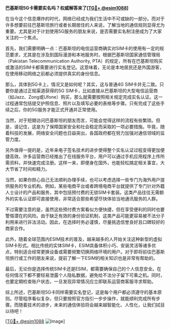 **巴基斯坦5G卡需要实名吗？权威解答来了[[TG💪+ @esim1088](https://t.me/s/esim1088)]**

在当今这个信息爆炸的时代，网络已经成为我们生活中不可或缺的一部分。而对于许多想要前往巴基斯坦旅行或者长期居住的人来说，了解当地的通信规则显得尤为重要。尤其是对于计划使用5G服务的朋友来说，是否需要实名制注册成为了大家关注的一个焦点。

首先，我们需要明确一点：巴基斯坦的电信运营商确实对SIM卡的使用有一定的规范要求，尤其是在涉及到国际漫游和本地服务时。根据巴基斯坦国家通信管理局（Pakistan Telecommunication Authority, PTA）的规定，所有在巴基斯坦购买或激活的SIM卡都需要进行实名登记。这意味着，无论是本地居民还是外国游客，在使用移动网络之前都必须提供真实的身份信息。

那么，具体到5G卡上，情况又是如何呢？其实，这与普通4G SIM卡并无二致。只要你是通过正规渠道获得的5G SIM卡，比如直接从巴基斯坦的大型电信运营商（如Jazz、Zong或Ufone）购买，那么就需要按照相关规定完成实名认证。这一过程通常包括提交护照信息、照片以及填写必要的表格等步骤。只有完成了这些手续之后，你的5G服务才能正式开通并正常使用。

当然，对于短期访问巴基斯坦的朋友而言，可能会觉得这样的流程有些繁琐。但是，请记住，这是为了保障国家安全和社会稳定而采取的一项必要措施。毕竟，随着科技的发展，网络安全问题也日益突出，各国政府都在努力加强对通信领域的监管力度。

另外值得一提的是，近年来电子签名技术的进步使得整个实名认证过程变得更加便捷高效。许多运营商已经推出了在线服务平台，用户可以通过手机应用程序上传所需资料，并快速完成注册。这样一来，即便身在国外，也能轻松搞定相关事宜，大大节省了时间和精力。

当然，如果你担心自己无法顺利办理手续，也可以考虑选择一些专门为海外用户提供服务的专业机构。例如，某些电商平台或者跨境电商平台就提供了专门针对外籍人士设计的产品和服务，其中包括预付费的无锁SIM卡套装。这类产品往往无需额外的实名认证即可直接使用，非常适合那些希望尽快体验当地通讯服务的人群。

不过需要注意的是，虽然这些预付费方案看似方便快捷，但在享受便利的同时也要警惕潜在的风险。由于缺乏有效的身份验证机制，这类产品可能更容易被不法分子利用来进行非法活动。因此，在选择时务必谨慎，尽量挑选信誉良好且口碑较好的商家合作。

此外，随着全球范围内ESIM技术的普及，越来越多的人开始关注这种新型的虚拟SIM卡形式。相比传统的实体SIM卡，ESIM具备体积小巧、安装灵活等诸多优点，特别适合经常更换设备或需要频繁切换网络环境的用户。对于即将前往巴基斯坦旅行或工作的朋友来说，提前了解一下ESIM的相关知识也是非常有帮助的。

最后，无论你是选择传统SIM卡还是ESIM，都需要确保自己的个人信息安全。在任何情况下都不要轻易泄露个人隐私数据，避免给不法分子留下可乘之机。同时，也要定期检查账户状态，一旦发现异常情况应立即联系运营商客服寻求帮助。

综上所述，巴基斯坦5G卡同样需要实名登记，这是每个用户都必须遵守的基本原则。尽管程序看似复杂，但只要按照官方指引一步步操作，就能顺利完成所有步骤。而随着技术的进步，未来的通信体验将会越来越智能化、人性化，让我们拭目以待吧！

[[TG💪+ @esim1088](https://t.me/s/esim1088) ![Image](https://i.postimg.cc/4NQfJmqS/Snipaste-2025-05-13-00-14-12.png)]